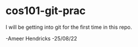 # cos101-git-prac
I will be getting into git for the first time in this repo.

-Ameer Hendricks
-25/08/22
